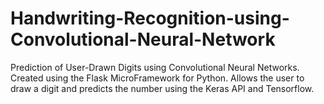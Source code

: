 # Handwriting-Recognition-using-Convolutional-Neural-Network
Prediction of User-Drawn Digits using Convolutional Neural Networks.  
  Created using the Flask MicroFramework for Python.
Allows the user to draw a digit and predicts the number using the Keras API and Tensorflow.
